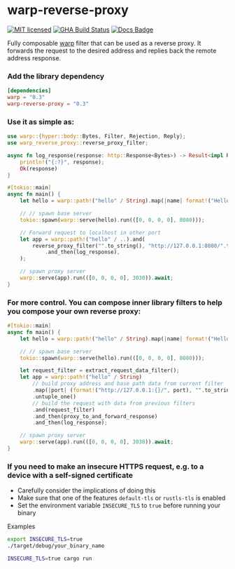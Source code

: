 # warp-reverse-proxy

[![MIT licensed](https://img.shields.io/badge/license-MIT-blue.svg)](./LICENSE)
[![GHA Build Status](https://github.com/danielsanchezq/warp-reverse-proxy/workflows/CI/badge.svg)](https://github.com/danielsanchezq/warp-reverse-proxy/actions?query=workflow%3ACI)
[![Docs Badge](https://docs.rs/warp-reverse-proxy/badge.svg)](https://docs.rs/warp-reverse-proxy)

Fully composable [warp](https://github.com/seanmonstar/warp) filter that can be used as a reverse proxy. It forwards the request to the
desired address and replies back the remote address response.

### Add the library dependency
```toml
[dependencies]
warp = "0.3"
warp-reverse-proxy = "0.3"
```

### Use it as simple as:
```rust
use warp::{hyper::body::Bytes, Filter, Rejection, Reply};
use warp_reverse_proxy::reverse_proxy_filter;

async fn log_response(response: http::Response<Bytes>) -> Result<impl Reply, Rejection> {
    println!("{:?}", response);
    Ok(response)
}

#[tokio::main]
async fn main() {
    let hello = warp::path!("hello" / String).map(|name| format!("Hello, {}!", name));

    // // spawn base server
    tokio::spawn(warp::serve(hello).run(([0, 0, 0, 0], 8080)));

    // Forward request to localhost in other port
    let app = warp::path!("hello" / ..).and(
        reverse_proxy_filter("".to_string(), "http://127.0.0.1:8080/".to_string())
            .and_then(log_response),
    );

    // spawn proxy server
    warp::serve(app).run(([0, 0, 0, 0], 3030)).await;
}
```


### For more control. You can compose inner library filters to help you compose your own reverse proxy:

```rust
#[tokio::main]
async fn main() {
    let hello = warp::path!("hello" / String).map(|name| format!("Hello port, {}!", name));

    // // spawn base server
    tokio::spawn(warp::serve(hello).run(([0, 0, 0, 0], 8080)));

    let request_filter = extract_request_data_filter();
    let app = warp::path!("hello" / String)
        // build proxy address and base path data from current filter
        .map(|port| (format!("http://127.0.0.1:{}/", port), "".to_string()))
        .untuple_one()
        // build the request with data from previous filters
        .and(request_filter)
        .and_then(proxy_to_and_forward_response)
        .and_then(log_response);

    // spawn proxy server
    warp::serve(app).run(([0, 0, 0, 0], 3030)).await;
}
```

### If you need to make an insecure HTTPS request, e.g. to a device with a self-signed certificate

- Carefully consider the implications of doing this
- Make sure that one of the features `default-tls` or `rustls-tls` is enabled
- Set the environment variable `INSECURE_TLS` to `true` before running your binary

Examples

```sh
export INSECURE_TLS=true
./target/debug/your_binary_name
```

```sh
INSECURE_TLS=true cargo run
```
